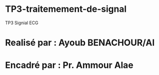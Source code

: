 # TP3-traitemement-de-signal
TP3 Signial ECG
# Realisé par : Ayoub BENACHOUR/AI
# Encadré par : Pr. Ammour Alae 

